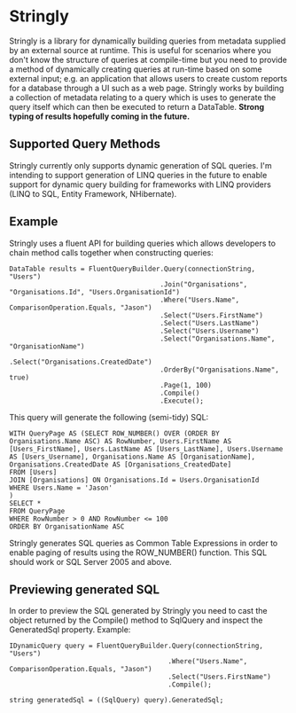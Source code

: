 Stringly
========

Stringly is a library for dynamically building queries from metadata supplied by an external source at runtime.  This is useful for scenarios where you don't know the structure of queries at compile-time but you need to provide a method of dynamically creating queries at run-time based on some external input; e.g. an application that allows users to create custom reports for a database through a UI such as a web page.  Stringly works by building a collection of metadata relating to a query which is uses to generate the query itself which can then be executed to return a DataTable.  **Strong typing of results hopefully coming in the future.**

Supported Query Methods
-----------------------
Stringly currently only supports dynamic generation of SQL queries.  I'm intending to support generation of LINQ queries in the future to enable support for dynamic query building for frameworks with LINQ providers (LINQ to SQL, Entity Framework, NHibernate).

Example
-------

Stringly uses a fluent API for building queries which allows developers to chain method calls together when constructing queries:

    DataTable results = FluentQueryBuilder.Query(connectionString, "Users")
                                          .Join("Organisations", "Organisations.Id", "Users.OrganisationId")
                                          .Where("Users.Name", ComparisonOperation.Equals, "Jason")
                                          .Select("Users.FirstName")
                                          .Select("Users.LastName")
                                          .Select("Users.Username")
                                          .Select("Organisations.Name", "OrganisationName")
                                          .Select("Organisations.CreatedDate")
                                          .OrderBy("Organisations.Name", true)
                                          .Page(1, 100)
                                          .Compile()
                                          .Execute();
                                          
This query will generate the following (semi-tidy) SQL:

    WITH QueryPage AS (SELECT ROW_NUMBER() OVER (ORDER BY Organisations.Name ASC) AS RowNumber, Users.FirstName AS   [Users_FirstName], Users.LastName AS [Users_LastName], Users.Username AS [Users_Username], Organisations.Name AS [OrganisationName], Organisations.CreatedDate AS [Organisations_CreatedDate]
    FROM [Users]
    JOIN [Organisations] ON Organisations.Id = Users.OrganisationId
    WHERE Users.Name = 'Jason'
    )
    SELECT *
    FROM QueryPage
    WHERE RowNumber > 0 AND RowNumber <= 100
    ORDER BY OrganisationName ASC
    
Stringly generates SQL queries as Common Table Expressions in order to enable paging of results using the ROW_NUMBER() function.  This SQL should work or SQL Server 2005 and above.

Previewing generated SQL
------------------------

In order to preview the SQL generated by Stringly you need to cast the object returned by the Compile() method to SqlQuery and inspect the GeneratedSql property.  Example:

    IDynamicQuery query = FluentQueryBuilder.Query(connectionString, "Users")
                                            .Where("Users.Name", ComparisonOperation.Equals, "Jason")
                                            .Select("Users.FirstName")
                                            .Compile();

    string generatedSql = ((SqlQuery) query).GeneratedSql;
                                          
